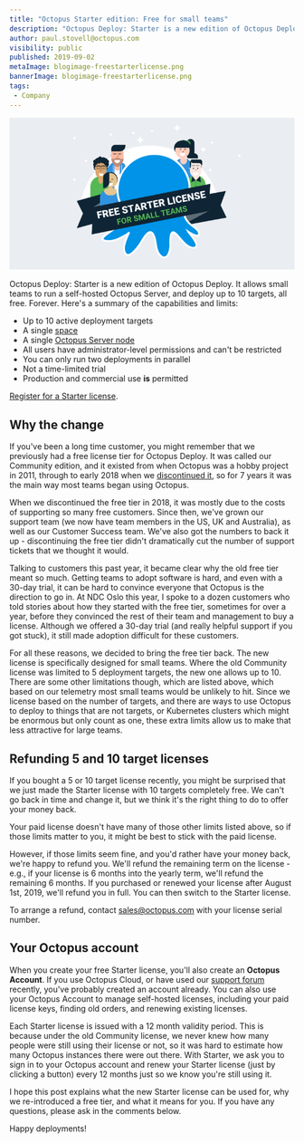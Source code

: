 ```yaml
---
title: "Octopus Starter edition: Free for small teams"
description: "Octopus Deploy: Starter is a new edition of Octopus Deploy. It allows small teams to run a self-hosted Octopus Server, and deploy up to 10 targets, all free."
author: paul.stovell@octopus.com
visibility: public
published: 2019-09-02
metaImage: blogimage-freestarterlicense.png
bannerImage: blogimage-freestarterlicense.png
tags:
 - Company
---
```


![Octopus Free Starter license - free for small teams](blogimage-freestarterlicense.png)

Octopus Deploy: Starter is a new edition of Octopus Deploy. It allows small teams to run a self-hosted Octopus Server, and deploy up to 10 targets, all free. Forever. Here's a summary of the capabilities and limits:

<ul class="icon-list">
    <li class="check">Up to 10 active deployment targets</li>
    <li class="check">A single <a href="https://octopus.com/docs/administration/spaces">space</a></li>
    <li class="check">A single <a href="https://octopus.com/docs/administration/high-availability">Octopus Server node</a></li>
    <li class="check">All users have administrator-level permissions and can't be restricted</li>
    <li class="check">You can only run two deployments in parallel</li>
    <li class="check">Not a time-limited trial</li>
    <li class="check">Production and commercial use <strong>is</strong> permitted</li>
</ul>

[Register for a Starter license](https://octopus.com/starter). 

## Why the change

If you've been a long time customer, you might remember that we previously had a free license tier for Octopus Deploy. It was called our Community edition, and it existed from when Octopus was a hobby project in 2011, through to early 2018 when we [discontinued it](https://octopus.com/blog/removing-free-tier), so for 7 years it was the main way most teams began using Octopus. 

When we discontinued the free tier in 2018, it was mostly due to the costs of supporting so many free customers. Since then, we've grown our support team (we now have team members in the US, UK and Australia), as well as our Customer Success team. We've also got the numbers to back it up - discontinuing the free tier didn't dramatically cut the number of support tickets that we thought it would. 

Talking to customers this past year, it became clear why the old free tier meant so much. Getting teams to adopt software is hard, and even with a 30-day trial, it can be hard to convince everyone that Octopus is the direction to go in. At NDC Oslo this year, I spoke to a dozen customers who told stories about how they started with the free tier, sometimes for over a year, before they convinced the rest of their team and management to buy a license. Although we offered a 30-day trial (and really helpful support if you got stuck), it still made adoption difficult for these customers. 

For all these reasons, we decided to bring the free tier back. The new license is specifically designed for small teams. Where the old Community license was limited to 5 deployment targets, the new one allows up to 10. There are some other limitations though, which are listed above, which based on our telemetry most small teams would be unlikely to hit. Since we license based on the number of targets, and there are ways to use Octopus to deploy to things that are not targets, or Kubernetes clusters which might be enormous but only count as one, these extra limits allow us to make that less attractive for large teams. 

## Refunding 5 and 10 target licenses

If you bought a 5 or 10 target license recently, you might be surprised that we just made the Starter license with 10 targets completely free. We can't go back in time and change it, but we think it's the right thing to do to offer your money back. 

Your paid license doesn't have many of those other limits listed above, so if those limits matter to you, it might be best to stick with the paid license. 

However, if those limits seem fine, and you'd rather have your money back, we're happy to refund you. We'll refund the remaining term on the license - e.g., if your license is 6 months into the yearly term, we'll refund the remaining 6 months. If you purchased or renewed your license after August 1st, 2019, we'll refund you in full. You can then switch to the Starter license. 

To arrange a refund, contact sales@octopus.com with your license serial number. 

## Your Octopus account

When you create your free Starter license, you'll also create an **Octopus Account**. If you use Octopus Cloud, or have used our [support forum](https://help.octopus.com) recently, you've probably created an account already. You can also use your Octopus Account to manage self-hosted licenses, including your paid license keys, finding old orders, and renewing existing licenses. 

Each Starter license is issued with a 12 month validity period. This is because under the old Community license, we never knew how many people were still using their license or not, so it was hard to estimate how many Octopus instances there were out there. With Starter, we ask you to sign in to your Octopus account and renew your Starter license (just by clicking a button) every 12 months just so we know you're still using it. 

I hope this post explains what the new Starter license can be used for, why we re-introduced a free tier, and what it means for you. If you have any questions, please ask in the comments below. 

Happy deployments!
